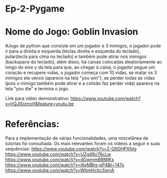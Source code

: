 # Ep-2-Pygame
# Nome do Jogo: Goblin Invasion
#Jogo de python que consiste em um jogador e 3 inimigos, o jogador pode ir para a direita e esquerda (teclas direita e esquerda do  teclado), pular(tecla para cima no  teclado) e também pode atirar nos inimigos (backspace do teclado), além disso, há caixas colocadas aleatoriamente ao longo do eixo y da tela para que, ao chegar à caixa, o jogador pegue um coração e recupere vidas, o jogador começa com 10 vidas, se matar os 3 inimigos ele vence (aparece na tela "you win"), se perder todas as vidas (pois o inimigo também pode atirar e a colisão faz perder vida) aparece na tela "you die" e termina o jogo.

Link para vídeo demonstrativo:
 https://www.youtube.com/watch?v=lrQJlSjzmoY&feature=youtu.be

# Referências:
Para a implementação de várias funcionalidades, uma miscelânea de tutorias foi consultada. Os mais relevantes foram os vídeos a seguir e suas sequências: 
https://www.youtube.com/watch?v=Z-Q5DHPXfdg
https://www.youtube.com/watch?v=UZg49z76cLw
https://www.youtube.com/watch?v=dGwmmBBMlKs
https://www.youtube.com/watch?v=i6xMBig-pP4&t=147s
https://www.youtube.com/watch?v=WbmHcbcSwnA
